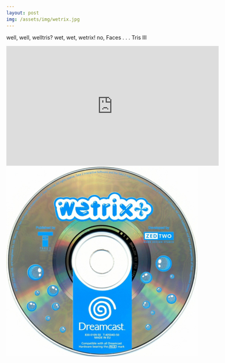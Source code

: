 ```yaml
---
layout: post
img: /assets/img/wetrix.jpg
---
```


well, well, welltris? wet, wet, wetrix! no, Faces . . . Tris III

<iframe class="video-embed" width="560" height="315" src="https://www.youtube.com/embed/EUJb1BD63ME" frameborder="0" allow="accelerometer; autoplay; encrypted-media; gyroscope; picture-in-picture" allowfullscreen></iframe>

<img src="/assets/img/wetrix.jpg" class="blogimg" />
